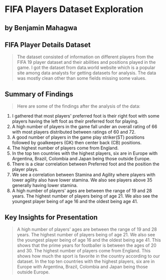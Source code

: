 # FIFA Players Dataset Exploration
## by Benjamin Mahagwa


## FIFA Player Details Dataset

> The dataset consisted of information on different players from the FIFA 19 player dataset and their abilities and positions played in the game. I got the dataset from data.world website which is a popular site among data analysts for getting datasets for analysis. The data was mostly clean other than some fields missing some values.


## Summary of Findings

> Here are some of the findings after the analysis of the data:
1. I gathered that most players' preferred foot is their right foot with some players having the left foot as their preferred foot for playing. 
2. A high number of players in the game fall under an overall rating of 66 with most players distributed between ratings of 60 and 72.
3. A good number of players in the game play striker(ST) positions followed by goalkeepers (GK) then center back (CB) positions.
4. The highest number of players come from England. 
5. In the top ten countries with the highest players, six are in Europe with Argentina, Brazil, Colombia and Japan being those outside Europe.
6. There is a clear correlation between Preferred foot and the position the player plays.
7. We see a correlation between Stamina and Agility where players with lower agility also have lower stamina. We also see players above 35 generally having lower stamina.
8. A high number of players' ages are between the range of 19 and 28 years. The highest number of players being of age 21. We also see the youngest player being of age 16 and the oldest being age 41.

## Key Insights for Presentation

> A high number of players' ages are between the range of 19 and 28 years. The highest number of players being of age 21. We also see the youngest player being of age 16 and the oldest being age 41. This shows that the prime years for footballer is between the ages of 20 and 30.
> The highest number of players come from England. This shows how much the sport is favorite in the country according to our dataset. In the top ten countries with the highest players, six are in Europe with Argentina, Brazil, Colombia and Japan being those outside Europe.